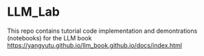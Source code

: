 # LLM_Lab

This repo contains tutorial code implementation and demontrations (notebooks) for the LLM book https://yangyutu.github.io/llm_book.github.io/docs/index.html